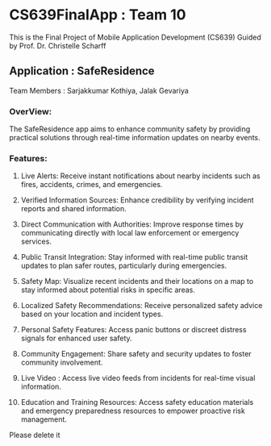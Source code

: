 # CS639FinalApp : Team 10

This is the Final Project of Mobile Application Development (CS639) Guided by Prof. Dr. Christelle Scharff

## Application : SafeResidence

Team Members : Sarjakkumar Kothiya,
               Jalak Gevariya

### OverView:

The SafeResidence app aims to enhance community safety by providing practical solutions through real-time information updates on nearby events.

### Features:

1) Live Alerts: Receive instant notifications about nearby incidents such as fires, accidents, crimes, and emergencies.

2) Verified Information Sources: Enhance credibility by verifying incident reports and shared information.

4) Direct Communication with Authorities: Improve response times by communicating directly with local law enforcement or emergency services.

5) Public Transit Integration: Stay informed with real-time public transit updates to plan safer routes, particularly during emergencies.

6) Safety Map: Visualize recent incidents and their locations on a map to stay informed about potential risks in specific areas.

7) Localized Safety Recommendations: Receive personalized safety advice based on your location and incident types.

8) Personal Safety Features: Access panic buttons or discreet distress signals for enhanced user safety.

9) Community Engagement: Share safety and security updates to foster community involvement.

10) Live Video :  Access live video feeds from incidents for real-time visual information.

11) Education and Training Resources: Access safety education materials and emergency preparedness resources to empower proactive risk management.

Please delete it